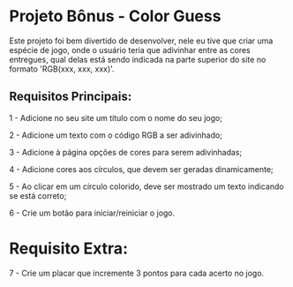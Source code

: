 # Projeto Bônus - Color Guess

Este projeto foi bem divertido de desenvolver, nele eu tive que criar uma espécie de jogo, onde o usuário teria que adivinhar entre as cores entregues, qual delas está sendo indicada na parte superior do site no formato 'RGB(xxx, xxx, xxx)'.

## Requisitos Principais:

1 - Adicione no seu site um título com o nome do seu jogo;

2 - Adicione um texto com o código RGB a ser adivinhado;

3 - Adicione à página opções de cores para serem adivinhadas;

4 - Adicione cores aos círculos, que devem ser geradas dinamicamente;

5 - Ao clicar em um círculo colorido, deve ser mostrado um texto indicando se está correto;

6 - Crie um botão para iniciar/reiniciar o jogo.

# Requisito Extra:

7 - Crie um placar que incremente 3 pontos para cada acerto no jogo.